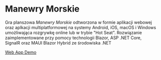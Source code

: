 # Manewry Morskie

Gra planszowa *Manewry Morskie* odtworzona w formie aplikacji webowej oraz aplkacji multiplatformowej na systemy Android, iOS, macOS i Windows umożliwająca rozgrywkę online lub w trybie "Hot Seat".
Rozwiązanie zaimplementowane przy pomocy technologii Blazor, ASP .NET Core, SignalR oraz MAUI Blazor Hybrid ze środowiska .NET

[Web App Demo](https://manewrymorskiewebapp.azurewebsites.net/)
